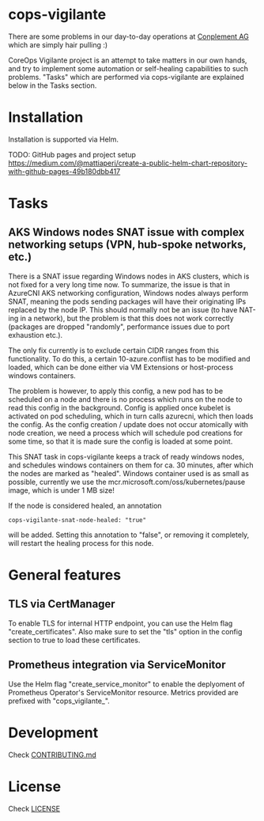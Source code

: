 # cops-vigilante

There are some problems in our day-to-day operations at [Conplement AG](https://www.conplement.de/) which are simply hair pulling :)

CoreOps Vigilante project is an attempt to take matters in our own hands, and try to implement some automation or self-healing capabilities
to such problems. "Tasks" which are performed via cops-vigilante are explained below in the Tasks section.

# Installation

Installation is supported via Helm.

TODO: GitHub pages and project setup https://medium.com/@mattiaperi/create-a-public-helm-chart-repository-with-github-pages-49b180dbb417

# Tasks

## AKS Windows nodes SNAT issue with complex networking setups (VPN, hub-spoke networks, etc.)

There is a SNAT issue regarding Windows nodes in AKS clusters, which is not fixed for a very long time now. To summarize, the issue is 
that in AzureCNI AKS networking configuration, Windows nodes always perform SNAT, meaning the pods sending packages will have their 
originating IPs replaced by the node IP. This should normally not be an issue (to have NAT-ing in a network), but the problem is that 
this does not work correctly (packages are dropped "randomly", performance issues due to port exhaustion etc.). 

The only fix currently is to exclude certain CIDR ranges from this functionality. To do this, a certain 10-azure.conflist 
has to be modified and loaded, which can be done either via VM Extensions or host-process windows containers. 

The problem is however, to apply this config, a new pod has to be scheduled on a node and there is no process which runs on the 
node to read this config in the background. Config is applied once kubelet is activated on pod scheduling, which in turn 
calls azurecni, which then loads the config. As the config creation / update does not occur atomically with node creation, 
we need a process which will schedule pod creations for some time, so that it is made sure the config is loaded at some point. 

This SNAT task in cops-vigilante keeps a track of ready windows nodes, and schedules windows containers on them for ca. 30 minutes, 
after which the nodes are marked as "healed". Windows container used is as small as possible, currently we use the 
mcr.microsoft.com/oss/kubernetes/pause image, which is under 1 MB size!

If the node is considered healed, an annotation 
```
cops-vigilante-snat-node-healed: "true"
```
will be added. Setting this annotation to "false", or removing it completely, will restart the healing process for this node.

# General features

## TLS via CertManager

To enable TLS for internal HTTP endpoint, you can use the Helm flag "create_certificates". Also make sure to set the "tls" option in the config
section to true to load these certificates.

## Prometheus integration via ServiceMonitor

Use the Helm flag "create_service_monitor" to enable the deplyoment of Prometheus Operator's ServiceMonitor resource. Metrics provided are prefixed
with "cops_vigilante_".

# Development

Check [CONTRIBUTING.md](CONTRIBUTING.md) 

# License

Check [LICENSE](LICENSE)